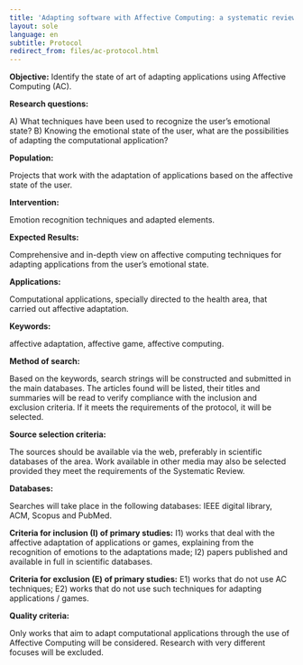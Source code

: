 ```yaml
---
title: 'Adapting software with Affective Computing: a systematic review'
layout: sole
language: en
subtitle: Protocol
redirect_from: files/ac-protocol.html
---
```


**Objective:** Identify the state of art of adapting applications using Affective Computing (AC).

**Research questions:**

A) What techniques have been used to recognize the user’s emotional state?
B) Knowing the emotional state of the user, what are the possibilities of adapting the computational application?

**Population:**

Projects that work with the adaptation of applications based on the affective state of the user.

**Intervention:**

Emotion recognition techniques and adapted elements.

**Expected Results:**

Comprehensive and in-depth view on affective computing techniques for adapting applications from the user’s emotional state.

**Applications:**

Computational applications, specially directed to the health area, that carried out affective adaptation.

**Keywords:**

affective adaptation, affective game, affective computing.

**Method of search:**

Based on the keywords, search strings will be constructed and submitted in the main databases. The articles found will be listed, their titles and summaries will be read to verify compliance with the inclusion and exclusion criteria. If it meets the requirements of the protocol, it will be selected.

**Source selection criteria:**

The sources should be available via the web, preferably in scientific databases of the area. Work available in other media may also be selected provided they meet the requirements of the Systematic Review.

**Databases:**

Searches will take place in the following databases: IEEE digital library, ACM, Scopus and PubMed.

**Criteria for inclusion (I) of primary studies:**
I1) works that deal with the affective adaptation of applications or games, explaining from the recognition of emotions to the adaptations made;
I2) papers published and available in full in scientific databases.

**Criteria for exclusion (E) of primary studies:**
E1) works that do not use AC techniques;
E2) works that do not use such techniques for adapting applications / games.

**Quality criteria:**

Only works that aim to adapt computational applications through the use of Affective Computing will be considered. Research with very different focuses will be excluded.
